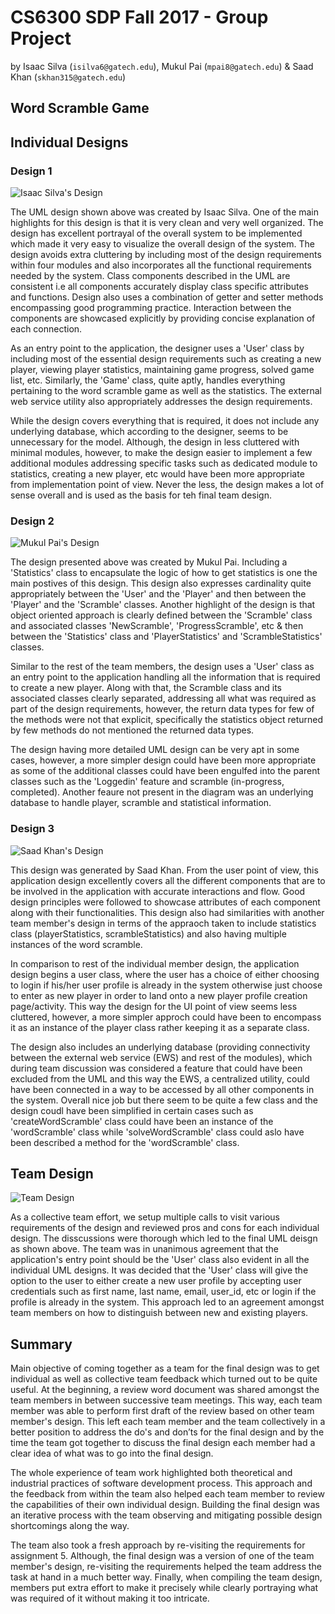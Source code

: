 # CS6300 SDP Fall 2017 - Group Project
by Isaac Silva (```isilva6@gatech.edu```), Mukul Pai (```mpai8@gatech.edu```) & Saad Khan (```skhan315@gatech.edu```)

## Word Scramble Game

## Individual Designs

### Design 1

![Isaac Silva's Design](designs/design_Isaac_Silva.png)

The UML design shown above was created by Isaac Silva. One of the main highlights for this design is that it is very clean and very well organized. The design has excellent portrayal of the overall system to be implemented which made it very easy to visualize the overall design of the system. The design avoids extra cluttering by including most of the design requirements within four modules and also incorporates all the functional requirements needed by the system. Class components described in the UML are consistent i.e all components accurately display class specific attributes and functions. Design also uses a combination of getter and setter methods encompassing good programming practice. Interaction between the components are showcased explicitly by providing concise explanation of each connection.

As an entry point to the application, the designer uses a 'User' class by including most of the essential design requirements such as creating a new player, viewing player statistics, maintaining game progress, solved game list, etc. Similarly, the 'Game' class, quite aptly, handles everything pertaining to the word scramble game as well as the statistics. The external web service utility also appropriately addresses the design requirements.

While the design covers everything that is required, it does not include any underlying database, which according to the designer, seems to be unnecessary for the model. Although, the design in less cluttered with minimal modules, however, to make the design easier to implement a few additional modules addressing specific tasks such as dedicated module to statistics, creating a new player, etc would have been more appropriate from implementation point of view. Never the less, the design makes a lot of sense overall and is used as the basis for teh final team design. 


### Design 2

![Mukul Pai's Design](designs/design_Mukul_Pai.png)

The design presented above was created by Mukul Pai. Including a 'Statistics' class to encapsulate the logic of how to get statistics is one the main postives of this design. This design also expresses cardinality quite appropriately between the 'User' and the 'Player' and then between the 'Player' and the 'Scramble' classes. Another highlight of the design is that object oriented approach is clearly defined between the 'Scramble' class and associated classes 'NewScramble', 'ProgressScramble', etc & then between the 'Statistics' class and 'PlayerStatistics' and 'ScrambleStatistics' classes.

Similar to the rest of the team members, the design uses a 'User' class as an entry point to the application handling all the information that is required to create a new player. Along with that, the Scramble class and its associated classes clearly separated, addressing all what was required as part of the design requirements, however, the return data types for few of the methods were not that explicit, specifically the statistics object returned by few methods do not mentioned the returned data types.

The design having more detailed UML design can be very apt in some cases, however, a more simpler design could have been more appropriate as some of the additional classes could have been engulfed into the parent classes such as the 'Loggedin' feature and scramble (in-progress, completed). Another feaure not present in the diagram was an underlying database to handle player, scramble and statistical information.


### Design 3

![Saad Khan's Design](designs/design_Saad_Khan.png)

This design was generated by Saad Khan. From the user point of view, this application design excellently covers all the different components that are to be involved in the application with accurate interactions and flow. Good design principles were followed to showcase attributes of each component along with their functionalities. This design also had similarities with another team member's design in terms of the appraoch taken to include statistics class (playerStatistics, scrambleStatistics) and also having multiple instances of the word scramble.

In comparison to rest of the individual member design, the application design begins a user class, where the user has a choice of either choosing to login if his/her user profile is already in the system otherwise just choose to enter as new player in order to land onto a new player profile creation page/activity. This way the design for the UI point of view seems less cluttered, however, a more simpler approch could have been to encompass it as an instance of the player class rather keeping it as a separate class. 

The design also includes an underlying database (providing connectivity between the external web service (EWS) and rest of the modules), which during team discussion was considered a feature that could have been excluded from the UML and this way the EWS, a centralized utility, could have been connected in a way to be accessed by all other components in the system. Overall nice job but there seem to be quite a few class and the design coudl have been simplified in certain cases such as 'createWordScramble' class could have been an instance of the 'wordScramble' class while 'solveWordScramble' class could aslo have been described a method for the 'wordScramble' class.



## Team Design
![Team Design](designs/design_team.png)

As a collective team effort, we setup multiple calls to visit various requirements of the design and reviewed pros and cons for each individual design. The disscussions were thorough which led to the final UML deisgn as shown above. The team was in unanimous agreement that the application's entry point should be the 'User' class also evident in all the individual UML designs. It was decided that the 'User' class will give the option to the user to either create a new user profile by accepting user credentials such as first name, last name, email, user_id, etc or login if the profile is already in the system. This approach led to an agreement amongst team members on how to distinguish between new and existing players.


## Summary

Main objective of coming together as a team for the final design was to get individual as well as collective team feedback which turned out to be quite useful. At the beginning, a review word document was shared amongst the team members in between successive team meetings. This way, each team member was able to perform first draft of the review based on other team member's design. This left each team member and the team collectively in a better position to address the do's and don’ts for the final design and by the time the team got together to discuss the final design each member had a clear idea of what was to go into the final design.

The whole experience of team work highlighted both theoretical and industrial practices of software development process. This approach and the feedback from within the team also helped each team member to review the capabilities of their own individual design. Building the final design was an iterative process with the team observing and mitigating possible design shortcomings along the way.

The team also took a fresh approach by re-visiting the requirements for assignment 5. Although, the final design was a version of one of the team member's design, re-visiting the requirements helped the team address the task at hand in a much better way. Finally, when compiling the team design, members put extra effort to make it precisely while clearly portraying what was required of it without making it too intricate.
